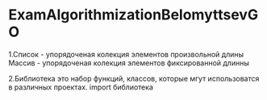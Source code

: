 # ExamAlgorithmizationBelomyttsevGO

1.Список - упорядоченая колекция элементов произвольной длины Массив - упорядоченая колекция элементов фиксированной длинны

2.Библиотека это набор функций, классов, которые мгут использоватся в различных проектах. import библиотека
